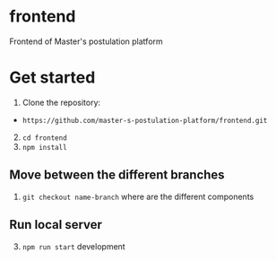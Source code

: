 # frontend
Frontend of Master's postulation platform

# Get started

1. Clone the repository: 
* `https://github.com/master-s-postulation-platform/frontend.git `

2. `cd frontend`
3. `npm install`

## Move between the different branches
1. `git checkout name-branch` where are the different components
## Run local server
3. `npm run start` development 
